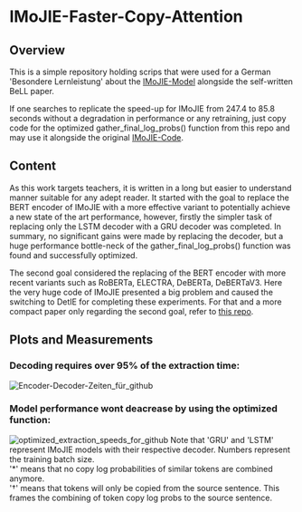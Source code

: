 # IMoJIE-Faster-Copy-Attention

## Overview

This is a simple repository holding scrips that were used for a German 'Besondere Lernleistung' about the [IMoJIE-Model](https://arxiv.org/abs/2005.08178) alongside the self-written BeLL paper.

If one searches to replicate the speed-up for IMoJIE from 247.4 to 85.8 seconds without a degradation in performance or any retraining, just copy code for the optimized gather_final_log_probs() function from this repo and may use it alongside the original [IMoJIE-Code](https://github.com/dair-iitd/imojie).

## Content

As this work targets teachers, it is written in a long but easier to understand manner suitable for any adept reader. It started with the goal to replace the BERT encoder of IMoJIE with a more effective variant to potentially achieve a new state of the art performance, however, firstly the simpler task of replacing only the LSTM decoder with a GRU decoder was completed. In summary, no significant gains were made by replacing the decoder, but a huge performance bottle-neck of the gather_final_log_probs() function was found and successfully optimized.

The second goal considered the replacing of the BERT encoder with more recent variants such as RoBERTa, ELECTRA, DeBERTa, DeBERTaV3. Here the very huge code of IMoJIE presented a big problem and caused the switching to DetIE for completing these experiments. For that and a more compact paper only regarding the second goal, refer to [this repo](https://github.com/HenningBeyer/DetIE-with-DeBERTaV3).


## Plots and Measurements

### Decoding requires over 95% of the extraction time:
![Encoder-Decoder-Zeiten_für_github](https://user-images.githubusercontent.com/60894149/206861614-0e1ceecf-f47c-4fce-9ad0-85e194bc7442.png)

### Model performance wont deacrease by using the optimized function:
![optimized_extraction_speeds_for_github](https://user-images.githubusercontent.com/60894149/206860806-c9855525-3de7-4b8c-be3f-4b8b69fca294.png)
 Note that 'GRU' and 'LSTM' represent IMoJIE models with their respective decoder. Numbers represent the training batch size. <br>
 '*' means that no copy log probabilities of similar tokens are combined anymore. <br>
 '†' means that tokens will only be copied from the source sentence. This frames the combining of token copy log probs to the source sentence.

